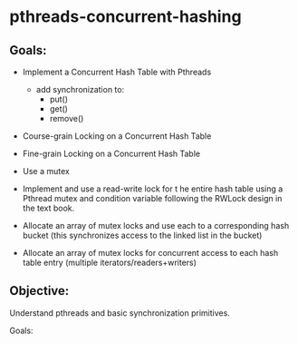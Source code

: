 # pthreads-concurrent-hashing

## Goals:
- Implement a Concurrent Hash Table with Pthreads
    - add synchronization to:
        - put()
        - get()
        - remove()

- Course-grain Locking on a Concurrent Hash Table
- Fine-grain Locking on a Concurrent Hash Table
- Use a mutex 
- Implement and use a read-write lock for t he entire hash table using a Pthread mutex and condition variable
following the RWLock design in the text book.
- Allocate an array of mutex locks and use each to a corresponding hash bucket (this synchronizes access to the linked list in the bucket)
- Allocate an array of mutex locks for concurrent access to each hash table entry (multiple iterators/readers+writers)

## Objective: 
Understand pthreads and basic synchronization primitives.


Goals: 